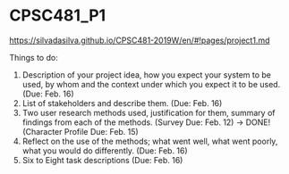 # CPSC481_P1

https://silvadasilva.github.io/CPSC481-2019W/en/#!pages/project1.md

Things to do:
1. Description of your project idea, how you expect your system to be used, by whom and the context under which you expect it to be used. (Due: Feb. 16)
2. List of stakeholders and describe them. (Due: Feb. 16)
3. Two user research methods used, justification for them, summary of findings from each of the methods.
   (Survey Due: Feb. 12) -> DONE!
   (Character Profile Due: Feb. 15)
4. Reflect on the use of the methods; what went well, what went poorly, what you would do differently. (Due: Feb. 16)
5. Six to Eight task descriptions (Due: Feb. 16)
